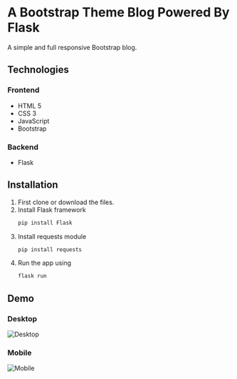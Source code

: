 # A Bootstrap Theme Blog Powered By Flask 

A simple and full responsive Bootstrap blog.

##  Technologies

### Frontend
* HTML 5
* CSS 3
* JavaScript
* Bootstrap 

### Backend
* Flask 


## Installation

1. First clone or download the files.
2. Install Flask framework
   ```bash
   pip install Flask
   ```
3. Install requests module
   ```bash
   pip install requests
   ```
4. Run the app using 
    ```bash
    flask run
    ```


## Demo 

### Desktop

![Desktop](https://github.com/kmhmubin/Python-Projects/blob/master/FlasKBlog/Demo/Screenshot_2021-01-03%20Flask%20Blog.png)


### Mobile

![Mobile](https://github.com/kmhmubin/Python-Projects/blob/master/FlasKBlog/Demo/Screenshot_2021-01-03%20Flask%20Blog(1).png)